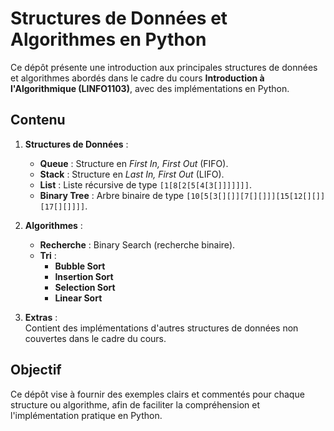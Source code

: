 # Structures de Données et Algorithmes en Python

Ce dépôt présente une introduction aux principales structures de données et algorithmes abordés dans le cadre du cours **Introduction à l'Algorithmique (LINFO1103)**, avec des implémentations en Python.

## Contenu

1. **Structures de Données** :
   - **Queue** : Structure en *First In, First Out* (FIFO).  
   - **Stack** : Structure en *Last In, First Out* (LIFO).  
   - **List** : Liste récursive de type `[1[8[2[5[4[3[]]]]]]]`.  
   - **Binary Tree** : Arbre binaire de type `[10[5[3[][]][7[][]]][15[12[][]][17[][]]]]`.

2. **Algorithmes** :
   - **Recherche** : Binary Search (recherche binaire).  
   - **Tri** :
     - **Bubble Sort**  
     - **Insertion Sort**  
     - **Selection Sort**  
     - **Linear Sort**  

3. **Extras** :  
   Contient des implémentations d'autres structures de données non couvertes dans le cadre du cours.

## Objectif

Ce dépôt vise à fournir des exemples clairs et commentés pour chaque structure ou algorithme, afin de faciliter la compréhension et l'implémentation pratique en Python.